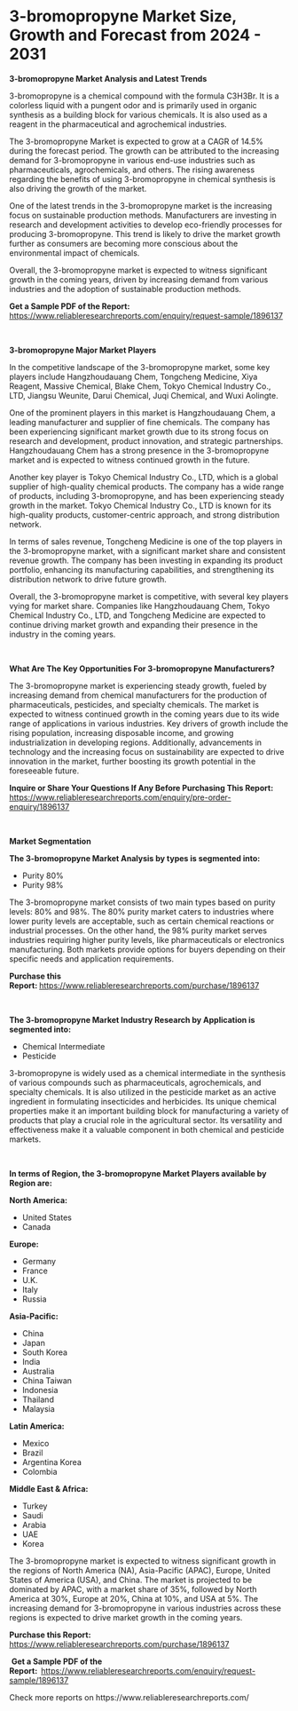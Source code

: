 <p><h1>3-bromopropyne Market Size, Growth and Forecast from 2024 - 2031</h1></p><p><strong>3-bromopropyne Market Analysis and Latest Trends</strong></p>
<p><p>3-bromopropyne is a chemical compound with the formula C3H3Br. It is a colorless liquid with a pungent odor and is primarily used in organic synthesis as a building block for various chemicals. It is also used as a reagent in the pharmaceutical and agrochemical industries.</p><p>The 3-bromopropyne Market is expected to grow at a CAGR of 14.5% during the forecast period. The growth can be attributed to the increasing demand for 3-bromopropyne in various end-use industries such as pharmaceuticals, agrochemicals, and others. The rising awareness regarding the benefits of using 3-bromopropyne in chemical synthesis is also driving the growth of the market.</p><p>One of the latest trends in the 3-bromopropyne market is the increasing focus on sustainable production methods. Manufacturers are investing in research and development activities to develop eco-friendly processes for producing 3-bromopropyne. This trend is likely to drive the market growth further as consumers are becoming more conscious about the environmental impact of chemicals.</p><p>Overall, the 3-bromopropyne market is expected to witness significant growth in the coming years, driven by increasing demand from various industries and the adoption of sustainable production methods.</p></p>
<p><strong>Get a Sample PDF of the Report:&nbsp;</strong> <a href="https://www.reliableresearchreports.com/enquiry/request-sample/1896137">https://www.reliableresearchreports.com/enquiry/request-sample/1896137</a></p>
<p>&nbsp;</p>
<p><strong>3-bromopropyne Major Market Players</strong></p>
<p><p>In the competitive landscape of the 3-bromopropyne market, some key players include Hangzhoudauang Chem, Tongcheng Medicine, Xiya Reagent, Massive Chemical, Blake Chem, Tokyo Chemical Industry Co., LTD, Jiangsu Weunite, Darui Chemical, Juqi Chemical, and Wuxi Aolingte. </p><p>One of the prominent players in this market is Hangzhoudauang Chem, a leading manufacturer and supplier of fine chemicals. The company has been experiencing significant market growth due to its strong focus on research and development, product innovation, and strategic partnerships. Hangzhoudauang Chem has a strong presence in the 3-bromopropyne market and is expected to witness continued growth in the future.</p><p>Another key player is Tokyo Chemical Industry Co., LTD, which is a global supplier of high-quality chemical products. The company has a wide range of products, including 3-bromopropyne, and has been experiencing steady growth in the market. Tokyo Chemical Industry Co., LTD is known for its high-quality products, customer-centric approach, and strong distribution network.</p><p>In terms of sales revenue, Tongcheng Medicine is one of the top players in the 3-bromopropyne market, with a significant market share and consistent revenue growth. The company has been investing in expanding its product portfolio, enhancing its manufacturing capabilities, and strengthening its distribution network to drive future growth.</p><p>Overall, the 3-bromopropyne market is competitive, with several key players vying for market share. Companies like Hangzhoudauang Chem, Tokyo Chemical Industry Co., LTD, and Tongcheng Medicine are expected to continue driving market growth and expanding their presence in the industry in the coming years.</p></p>
<p>&nbsp;</p>
<p><strong>What Are The Key Opportunities For 3-bromopropyne Manufacturers?</strong></p>
<p><p>The 3-bromopropyne market is experiencing steady growth, fueled by increasing demand from chemical manufacturers for the production of pharmaceuticals, pesticides, and specialty chemicals. The market is expected to witness continued growth in the coming years due to its wide range of applications in various industries. Key drivers of growth include the rising population, increasing disposable income, and growing industrialization in developing regions. Additionally, advancements in technology and the increasing focus on sustainability are expected to drive innovation in the market, further boosting its growth potential in the foreseeable future.</p></p>
<p><strong>Inquire or Share Your Questions If Any Before Purchasing This Report:</strong> <a href="https://www.reliableresearchreports.com/enquiry/pre-order-enquiry/1896137">https://www.reliableresearchreports.com/enquiry/pre-order-enquiry/1896137</a></p>
<p>&nbsp;</p>
<p><strong>Market Segmentation</strong></p>
<p><strong>The 3-bromopropyne Market Analysis by types is segmented into:</strong></p>
<p><ul><li>Purity 80%</li><li>Purity 98%</li></ul></p>
<p><p>The 3-bromopropyne market consists of two main types based on purity levels: 80% and 98%. The 80% purity market caters to industries where lower purity levels are acceptable, such as certain chemical reactions or industrial processes. On the other hand, the 98% purity market serves industries requiring higher purity levels, like pharmaceuticals or electronics manufacturing. Both markets provide options for buyers depending on their specific needs and application requirements.</p></p>
<p><strong>Purchase this Report:&nbsp;</strong><a href="https://www.reliableresearchreports.com/purchase/1896137">https://www.reliableresearchreports.com/purchase/1896137</a></p>
<p>&nbsp;</p>
<p><strong>The 3-bromopropyne Market Industry Research by Application is segmented into:</strong></p>
<p><ul><li>Chemical Intermediate</li><li>Pesticide</li></ul></p>
<p><p>3-bromopropyne is widely used as a chemical intermediate in the synthesis of various compounds such as pharmaceuticals, agrochemicals, and specialty chemicals. It is also utilized in the pesticide market as an active ingredient in formulating insecticides and herbicides. Its unique chemical properties make it an important building block for manufacturing a variety of products that play a crucial role in the agricultural sector. Its versatility and effectiveness make it a valuable component in both chemical and pesticide markets.</p></p>
<p>&nbsp;</p>
<p><strong>In terms of Region, the 3-bromopropyne Market Players available by Region are:</strong></p>
<p>
    <p> <strong> North America: </strong>
        <ul>
            <li>United States</li>
            <li>Canada</li>
        </ul>
        </p> 
    <p> <strong> Europe: </strong>
        <ul>
            <li>Germany</li>
            <li>France</li>
            <li>U.K.</li>
            <li>Italy</li>
            <li>Russia</li>
        </ul>
        </p> 
    <p> <strong> Asia-Pacific: </strong>
        <ul>
            <li>China</li>
            <li>Japan</li>
            <li>South Korea</li>
            <li>India</li>
            <li>Australia</li>
            <li>China Taiwan</li>
            <li>Indonesia</li>
            <li>Thailand</li>
            <li>Malaysia</li>
        </ul>
        </p> 
    <p> <strong> Latin America: </strong>
        <ul>
            <li>Mexico</li>
            <li>Brazil</li>
            <li>Argentina Korea</li>
            <li>Colombia</li>
        </ul>
        </p> 
    <p> <strong> Middle East & Africa: </strong>
        <ul>
            <li>Turkey</li>
            <li>Saudi</li>
            <li>Arabia</li>
            <li>UAE</li>
            <li>Korea</li>
        </ul>
    </p>
    </p>
<p><p>The 3-bromopropyne market is expected to witness significant growth in the regions of North America (NA), Asia-Pacific (APAC), Europe, United States of America (USA), and China. The market is projected to be dominated by APAC, with a market share of 35%, followed by North America at 30%, Europe at 20%, China at 10%, and USA at 5%. The increasing demand for 3-bromopropyne in various industries across these regions is expected to drive market growth in the coming years.</p></p>
<p><strong>Purchase this Report: </strong><a href="https://www.reliableresearchreports.com/purchase/1896137">https://www.reliableresearchreports.com/purchase/1896137</a></p>
<p>&nbsp;<strong>Get a Sample PDF of the Report:&nbsp;&nbsp;</strong><a href="https://www.reliableresearchreports.com/enquiry/request-sample/1896137">https://www.reliableresearchreports.com/enquiry/request-sample/1896137</a></p>
<p><strong></strong></p>
<p>Check more reports on https://www.reliableresearchreports.com/</p>
